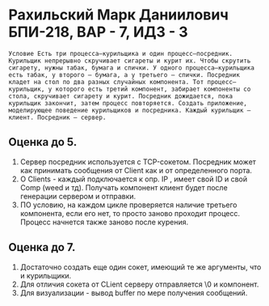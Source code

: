# Рахильский Марк Даниилович БПИ-218, ВАР - 7, ИДЗ - 3

`Условие
Есть три процесса–курильщика и один процесс–посредник. Курильщик непрерывно скручивает сигареты и курит их. Чтобы скрутить сигарету, нужны табак, бумага и спички. У одного процесса–курильщика есть табак, у второго — бумага, а у третьего — спички. Посредник кладет на стол по два разных случайных компонента. Тот процесс–курильщик, у которого есть третий компонент, забирает компоненты со стола, скручивает сигарету и курит. Посредник дожидается, пока курильщик закончит, затем процесс повторяется. Создать приложение, моделирующее поведение курильщиков и посредника. Каждый курильщик — клиент. Посредник — сервер.
`
## Оценка до 5.

1) Сервер посредник используется с TCP-сокетом. Посредник может как принимать сообщения от Client как и от определенного порта.
2) О Clients - каждый подключается к опр. IP , имеет свой ID и свой Comp (weed и тд). Получать компонент клиент будет после генерации сервером и отправки.
3) ПО условию, на каждом цикле проверяется наличие третьего компонента, если его нет, то просто заново проходит процесс. Процесс начнется также заново после курения.


## Оценка до 7.

1) Достаточно создать еще один сокет, имеющий те же аргументы, что и курильщики.
2) Для отличия сокета от CLient серверу отправляется \0 и компонент.
3) Для визуализации - вывод buffer по мере получения сообщений.

